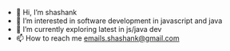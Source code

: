 - 👋 Hi, I’m shashank
- 👀 I’m interested in software development in javascript and java
- 🌱 I’m currently exploring latest in js/java dev
- 📫 How to reach me emails.shashank@gmail.com

<!---
emshashank/emshashank is a ✨ special ✨ repository because its `README.md` (this file) appears on your GitHub profile.
You can click the Preview link to take a look at your changes.
--->
